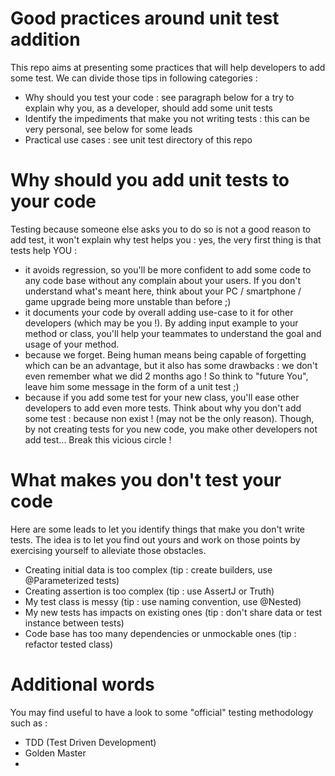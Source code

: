 # Good practices around unit test addition

This repo aims at presenting some practices that will help developers to add some test. We can divide those tips in following categories :
- Why should you test your code : see paragraph below for a try to explain why you, as a developer, should add some unit tests
- Identify the impediments that make you not writing tests : this can be very personal, see below for some leads
- Practical use cases : see unit test directory of this repo


# Why should you add unit tests to your code
Testing because someone else asks you to do so is not a good reason to add test, it won't explain why test helps you :
yes, the very first thing is that tests help YOU :
- it avoids regression, so you'll be more confident to add some code to any code base without any complain about your users. If you don't understand what's meant here, think about your PC / smartphone / game upgrade being more unstable than before ;)
- it documents your code by overall adding use-case to it for other developers (which may be you !). By adding input example to your method or class, you'll help your teammates to understand the goal and usage of your method.
- because we forget. Being human means being capable of forgetting which can be an advantage, but it also has some drawbacks : we don't even remember what we did 2 months ago ! So think to "future You", leave him some message in the form of a unit test ;)
- because if you add some test for your new class, you'll ease other developers to add even more tests. Think about why you don't add some test : because non exist ! (may not be the only reason). Though, by not creating tests for you new code, you make other developers not add test...  Break this vicious circle !

# What makes you don't test your code
Here are some leads to let you identify things that make you don't write tests. The idea is to let you find out yours and work on those points by exercising yourself to alleviate those obstacles.
- Creating initial data is too complex (tip : create builders, use @Parameterized tests)
- Creating assertion is too complex (tip : use AssertJ or Truth)
- My test class is messy (tip : use naming convention, use @Nested)
- My new tests has impacts on existing ones (tip : don't share data or test instance between tests)
- Code base has too many dependencies or unmockable ones (tip : refactor tested class)

# Additional words
You may find useful to have a look to some "official" testing methodology such as :
- TDD (Test Driven Development)
- Golden Master
- 